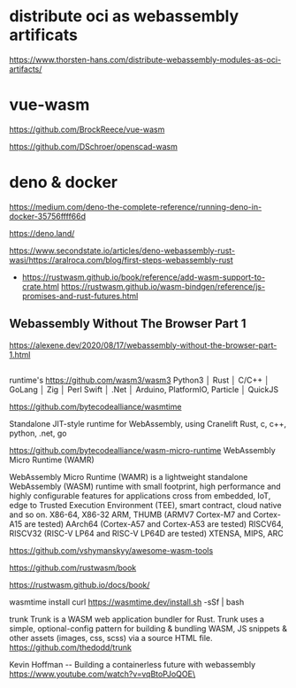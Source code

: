 # distribute oci as webassembly artificats

https://www.thorsten-hans.com/distribute-webassembly-modules-as-oci-artifacts/


# vue-wasm

https://github.com/BrockReece/vue-wasm

https://github.com/DSchroer/openscad-wasm


# deno & docker

https://medium.com/deno-the-complete-reference/running-deno-in-docker-35756ffff66d

https://deno.land/

https://www.secondstate.io/articles/deno-webassembly-rust-wasi/https://aralroca.com/blog/first-steps-webassembly-rust
* https://rustwasm.github.io/book/reference/add-wasm-support-to-crate.html
https://rustwasm.github.io/wasm-bindgen/reference/js-promises-and-rust-futures.html


## Webassembly Without The Browser Part 1
https://alexene.dev/2020/08/17/webassembly-without-the-browser-part-1.html

## 
runtime's
https://github.com/wasm3/wasm3
 Python3 │  Rust │  C/C++ │  GoLang │  Zig │  Perl
 Swift │  .Net │  Arduino, PlatformIO, Particle │ QuickJS

https://github.com/bytecodealliance/wasmtime

Standalone JIT-style runtime for WebAssembly, using Cranelift
Rust, c, c++, python, .net, go


https://github.com/bytecodealliance/wasm-micro-runtime
WebAssembly Micro Runtime (WAMR)

WebAssembly Micro Runtime (WAMR) is a lightweight standalone WebAssembly (WASM) runtime with small footprint, high performance and highly configurable features for applications cross from embedded, IoT, edge to Trusted Execution Environment (TEE), smart contract, cloud native and so on. 
X86-64, X86-32
ARM, THUMB (ARMV7 Cortex-M7 and Cortex-A15 are tested)
AArch64 (Cortex-A57 and Cortex-A53 are tested)
RISCV64, RISCV32 (RISC-V LP64 and RISC-V LP64D are tested)
XTENSA, MIPS, ARC


https://github.com/vshymanskyy/awesome-wasm-tools


https://github.com/rustwasm/book

https://rustwasm.github.io/docs/book/

wasmtime install
curl https://wasmtime.dev/install.sh -sSf | bash


trunk
Trunk is a WASM web application bundler for Rust. Trunk uses a simple, optional-config pattern for building & bundling WASM, JS snippets & other assets (images, css, scss) via a source HTML file.
https://github.com/thedodd/trunk


Kevin Hoffman -- Building a containerless future with webassembly
https://www.youtube.com/watch?v=vqBtoPJoQOE\

